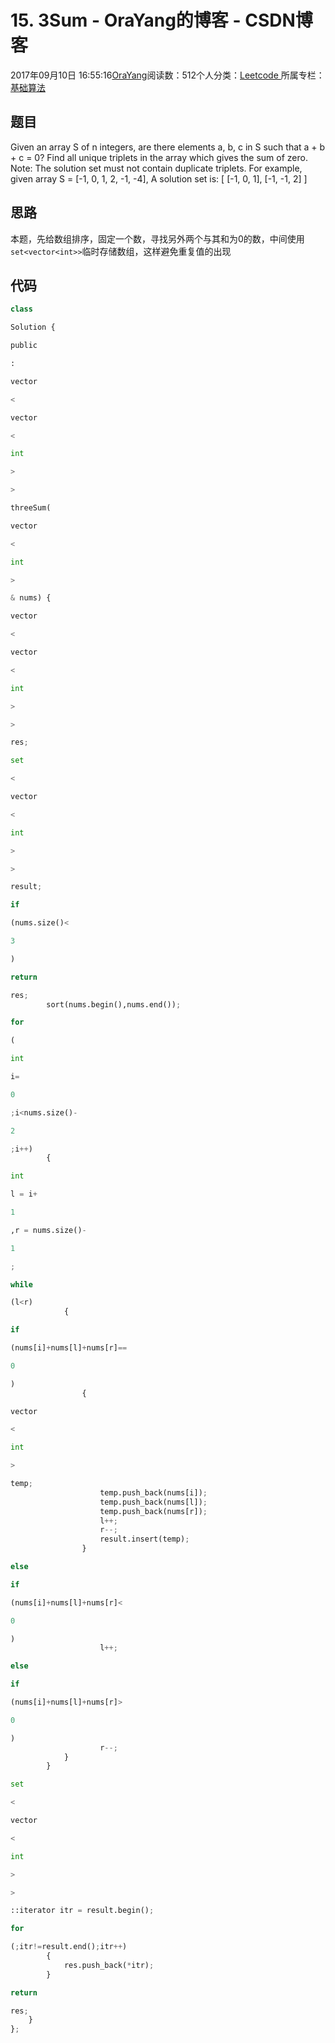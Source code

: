 
# 15. 3Sum - OraYang的博客 - CSDN博客

2017年09月10日 16:55:16[OraYang](https://me.csdn.net/u010665216)阅读数：512个人分类：[Leetcode																](https://blog.csdn.net/u010665216/article/category/7026962)
所属专栏：[基础算法](https://blog.csdn.net/column/details/16604.html)



## 题目
Given an array S of n integers, are there elements a, b, c in S such that a + b + c = 0? Find all unique triplets in the array which gives the sum of zero.
Note: The solution set must not contain duplicate triplets.
For example, given array S = [-1, 0, 1, 2, -1, -4],
A solution set is:
[
[-1, 0, 1],
[-1, -1, 2]
]
## 思路
本题，先给数组排序，固定一个数，寻找另外两个与其和为0的数，中间使用`set<vector<int>>`临时存储数组，这样避免重复值的出现
## 代码
```python
class
```
```python
Solution {
```
```python
public
```
```python
:
```
```python
vector
```
```python
<
```
```python
vector
```
```python
<
```
```python
int
```
```python
>
```
```python
>
```
```python
threeSum(
```
```python
vector
```
```python
<
```
```python
int
```
```python
>
```
```python
& nums) {
```
```python
vector
```
```python
<
```
```python
vector
```
```python
<
```
```python
int
```
```python
>
```
```python
>
```
```python
res;
```
```python
set
```
```python
<
```
```python
vector
```
```python
<
```
```python
int
```
```python
>
```
```python
>
```
```python
result;
```
```python
if
```
```python
(nums.size()<
```
```python
3
```
```python
)
```
```python
return
```
```python
res;
        sort(nums.begin(),nums.end());
```
```python
for
```
```python
(
```
```python
int
```
```python
i=
```
```python
0
```
```python
;i<nums.size()-
```
```python
2
```
```python
;i++)
        {
```
```python
int
```
```python
l = i+
```
```python
1
```
```python
,r = nums.size()-
```
```python
1
```
```python
;
```
```python
while
```
```python
(l<r)
            {
```
```python
if
```
```python
(nums[i]+nums[l]+nums[r]==
```
```python
0
```
```python
)
                {
```
```python
vector
```
```python
<
```
```python
int
```
```python
>
```
```python
temp;
                    temp.push_back(nums[i]);
                    temp.push_back(nums[l]);
                    temp.push_back(nums[r]);
                    l++;
                    r--;
                    result.insert(temp);
                }
```
```python
else
```
```python
if
```
```python
(nums[i]+nums[l]+nums[r]<
```
```python
0
```
```python
)
                    l++;
```
```python
else
```
```python
if
```
```python
(nums[i]+nums[l]+nums[r]>
```
```python
0
```
```python
)
                    r--;
            }
        }
```
```python
set
```
```python
<
```
```python
vector
```
```python
<
```
```python
int
```
```python
>
```
```python
>
```
```python
::iterator itr = result.begin();
```
```python
for
```
```python
(;itr!=result.end();itr++)
        {
            res.push_back(*itr);
        }
```
```python
return
```
```python
res;  
    }
};
```


